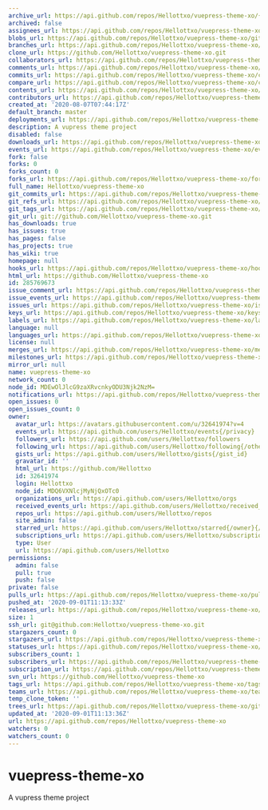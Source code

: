 ```yaml
---
archive_url: https://api.github.com/repos/Hellottxo/vuepress-theme-xo/{archive_format}{/ref}
archived: false
assignees_url: https://api.github.com/repos/Hellottxo/vuepress-theme-xo/assignees{/user}
blobs_url: https://api.github.com/repos/Hellottxo/vuepress-theme-xo/git/blobs{/sha}
branches_url: https://api.github.com/repos/Hellottxo/vuepress-theme-xo/branches{/branch}
clone_url: https://github.com/Hellottxo/vuepress-theme-xo.git
collaborators_url: https://api.github.com/repos/Hellottxo/vuepress-theme-xo/collaborators{/collaborator}
comments_url: https://api.github.com/repos/Hellottxo/vuepress-theme-xo/comments{/number}
commits_url: https://api.github.com/repos/Hellottxo/vuepress-theme-xo/commits{/sha}
compare_url: https://api.github.com/repos/Hellottxo/vuepress-theme-xo/compare/{base}...{head}
contents_url: https://api.github.com/repos/Hellottxo/vuepress-theme-xo/contents/{+path}
contributors_url: https://api.github.com/repos/Hellottxo/vuepress-theme-xo/contributors
created_at: '2020-08-07T07:44:17Z'
default_branch: master
deployments_url: https://api.github.com/repos/Hellottxo/vuepress-theme-xo/deployments
description: A vupress theme project
disabled: false
downloads_url: https://api.github.com/repos/Hellottxo/vuepress-theme-xo/downloads
events_url: https://api.github.com/repos/Hellottxo/vuepress-theme-xo/events
fork: false
forks: 0
forks_count: 0
forks_url: https://api.github.com/repos/Hellottxo/vuepress-theme-xo/forks
full_name: Hellottxo/vuepress-theme-xo
git_commits_url: https://api.github.com/repos/Hellottxo/vuepress-theme-xo/git/commits{/sha}
git_refs_url: https://api.github.com/repos/Hellottxo/vuepress-theme-xo/git/refs{/sha}
git_tags_url: https://api.github.com/repos/Hellottxo/vuepress-theme-xo/git/tags{/sha}
git_url: git://github.com/Hellottxo/vuepress-theme-xo.git
has_downloads: true
has_issues: true
has_pages: false
has_projects: true
has_wiki: true
homepage: null
hooks_url: https://api.github.com/repos/Hellottxo/vuepress-theme-xo/hooks
html_url: https://github.com/Hellottxo/vuepress-theme-xo
id: 285769673
issue_comment_url: https://api.github.com/repos/Hellottxo/vuepress-theme-xo/issues/comments{/number}
issue_events_url: https://api.github.com/repos/Hellottxo/vuepress-theme-xo/issues/events{/number}
issues_url: https://api.github.com/repos/Hellottxo/vuepress-theme-xo/issues{/number}
keys_url: https://api.github.com/repos/Hellottxo/vuepress-theme-xo/keys{/key_id}
labels_url: https://api.github.com/repos/Hellottxo/vuepress-theme-xo/labels{/name}
language: null
languages_url: https://api.github.com/repos/Hellottxo/vuepress-theme-xo/languages
license: null
merges_url: https://api.github.com/repos/Hellottxo/vuepress-theme-xo/merges
milestones_url: https://api.github.com/repos/Hellottxo/vuepress-theme-xo/milestones{/number}
mirror_url: null
name: vuepress-theme-xo
network_count: 0
node_id: MDEwOlJlcG9zaXRvcnkyODU3Njk2NzM=
notifications_url: https://api.github.com/repos/Hellottxo/vuepress-theme-xo/notifications{?since,all,participating}
open_issues: 0
open_issues_count: 0
owner:
  avatar_url: https://avatars.githubusercontent.com/u/32641974?v=4
  events_url: https://api.github.com/users/Hellottxo/events{/privacy}
  followers_url: https://api.github.com/users/Hellottxo/followers
  following_url: https://api.github.com/users/Hellottxo/following{/other_user}
  gists_url: https://api.github.com/users/Hellottxo/gists{/gist_id}
  gravatar_id: ''
  html_url: https://github.com/Hellottxo
  id: 32641974
  login: Hellottxo
  node_id: MDQ6VXNlcjMyNjQxOTc0
  organizations_url: https://api.github.com/users/Hellottxo/orgs
  received_events_url: https://api.github.com/users/Hellottxo/received_events
  repos_url: https://api.github.com/users/Hellottxo/repos
  site_admin: false
  starred_url: https://api.github.com/users/Hellottxo/starred{/owner}{/repo}
  subscriptions_url: https://api.github.com/users/Hellottxo/subscriptions
  type: User
  url: https://api.github.com/users/Hellottxo
permissions:
  admin: false
  pull: true
  push: false
private: false
pulls_url: https://api.github.com/repos/Hellottxo/vuepress-theme-xo/pulls{/number}
pushed_at: '2020-09-01T11:13:33Z'
releases_url: https://api.github.com/repos/Hellottxo/vuepress-theme-xo/releases{/id}
size: 1
ssh_url: git@github.com:Hellottxo/vuepress-theme-xo.git
stargazers_count: 0
stargazers_url: https://api.github.com/repos/Hellottxo/vuepress-theme-xo/stargazers
statuses_url: https://api.github.com/repos/Hellottxo/vuepress-theme-xo/statuses/{sha}
subscribers_count: 1
subscribers_url: https://api.github.com/repos/Hellottxo/vuepress-theme-xo/subscribers
subscription_url: https://api.github.com/repos/Hellottxo/vuepress-theme-xo/subscription
svn_url: https://github.com/Hellottxo/vuepress-theme-xo
tags_url: https://api.github.com/repos/Hellottxo/vuepress-theme-xo/tags
teams_url: https://api.github.com/repos/Hellottxo/vuepress-theme-xo/teams
temp_clone_token: ''
trees_url: https://api.github.com/repos/Hellottxo/vuepress-theme-xo/git/trees{/sha}
updated_at: '2020-09-01T11:13:36Z'
url: https://api.github.com/repos/Hellottxo/vuepress-theme-xo
watchers: 0
watchers_count: 0
---
```


# vuepress-theme-xo
A vupress theme project
